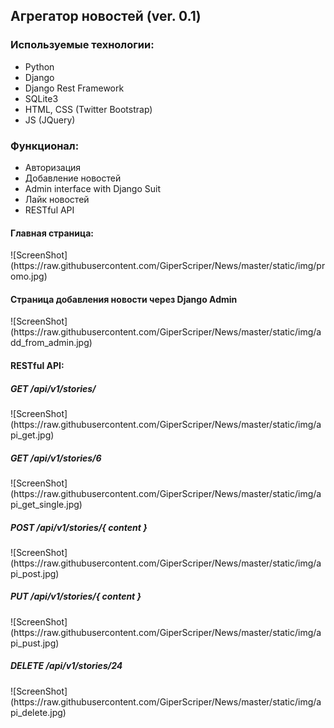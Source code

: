 <h2>Агрегатор новостей (ver. 0.1)</h2>

<h3>Используемые технологии:</h3>
<ul>
	<li>Python</li>
	<li>Django</li>
	<li>Django Rest Framework</li>
	<li>SQLite3</li>
	<li>HTML, CSS (Twitter Bootstrap)</li>
	<li>JS (JQuery)</li>
</ul>

<h3>Функционал:</h3>
<ul>
	<li>Авторизация</li>
	<li>Добавление новостей</li>
	<li>Admin interface with Django Suit</li>
	<li>Лайк новостей</li>
	<li>RESTful API</li>
</ul>

<h4>Главная страница:</h4>
![ScreenShot](https://raw.githubusercontent.com/GiperScriper/News/master/static/img/promo.jpg)
<h4>Страница добавления новости через Django Admin</h4>
![ScreenShot](https://raw.githubusercontent.com/GiperScriper/News/master/static/img/add_from_admin.jpg)
<h4>RESTful API:</h4>
<h5>GET /api/v1/stories/</h5>
![ScreenShot](https://raw.githubusercontent.com/GiperScriper/News/master/static/img/api_get.jpg)
<h5>GET /api/v1/stories/6</h5>
![ScreenShot](https://raw.githubusercontent.com/GiperScriper/News/master/static/img/api_get_single.jpg)
<h5>POST /api/v1/stories/{ content }</h5>
![ScreenShot](https://raw.githubusercontent.com/GiperScriper/News/master/static/img/api_post.jpg)
<h5>PUT /api/v1/stories/{ content }</h5>
![ScreenShot](https://raw.githubusercontent.com/GiperScriper/News/master/static/img/api_pust.jpg)
<h5>DELETE /api/v1/stories/24</h5>
![ScreenShot](https://raw.githubusercontent.com/GiperScriper/News/master/static/img/api_delete.jpg)